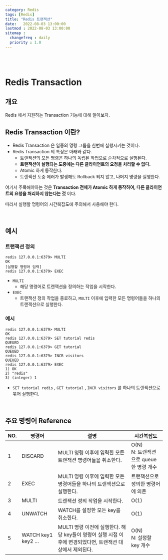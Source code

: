 ```yaml
---
category: Redis
tags: [Redis]
title: "Redis 트랜잭션"
date:   2022-08-03 13:00:00 
lastmod : 2022-08-03 13:00:00
sitemap :
  changefreq : daily
  priority : 1.0
---
```


<br/><br/>

# Redis Transaction

## 개요

Redis 에서 지원하는 Transaction 기능에 대해 알아보자.

## Redis Transaction 이란?

- Redis Transaction 은 일종의 명령 그룹을 한번에 실행시키는 것이다.
- Redis Transaction 의 특징은 아래와 같다.
    - 트랜잭션의 모든 명령은 하나의 독립된 작업으로 순차적으로 실행된다.
    - **트랜잭션이 실행되는 도중에는 다른 클라이언트의 요청을 처리할 수 없다.**
    - Atomic 하게 동작한다.
    - 트랜잭션 도중 에러가 발생해도 Rollback 되지 않고, 나머지 명령을 실행한다.

여기서 주목해야하는 것은 **Transaction 전체가 Atomic 하게 동작하여, 다른 클라이언트의 요청을 처리하지 않는다는 것** 이다.

따라서 실행할 명령어의 시간복잡도에 주의해서 사용해야 한다.

<br/>

## 예시

### 트랜잭션 정의

```text
redis 127.0.0.1:6379> MULTI
OK
[실행할 명령어 입력]
redis 127.0.0.1:6379> EXEC
```

- `MULTI`
    - 해당 명령어로 트랜잭션을 정의하는 작업을 시작한다.
- `EXEC`
    - 트랜잭션 정의 작업을 종료하고, `MULTI` 이후에 입력한 모든 명령어들을 하나의 트랜잭션으로 실행한다.

### 예시

```text
redis 127.0.0.1:6379> MULTI
OK
redis 127.0.0.1:6379> SET tutorial redis
QUEUED
redis 127.0.0.1:6379> GET tutorial
QUEUED
redis 127.0.0.1:6379> INCR visitors
QUEUED
redis 127.0.0.1:6379> EXEC
1) OK
2) "redis"
3) (integer) 1
```

- `SET tutorial redis` , `GET tutorial` , `INCR visitors` 를 하나의 트랜잭션으로 묶어 실행한다.

<br/>

## 주요 명령어 Reference

| NO. | 명령어 | 설명 | 시간복잡도 |
| --- | --- | --- | --- |
| 1 | DISCARD | MULTI 명령 이후에 입력한 모든 트랜잭션 명령어들을 취소한다. | O(N) <br/> N: 트랜잭션으로 queue한 명령 개수 |
| 2 | EXEC | MULTI 명령 이후에 입력한 모든 명령어들을 하나의 트랜잭션으로 실행한다. | 트랜잭션으로 정의한 명령어에 의존 |
| 3 | MULTI | 트랜잭션 정의 작업을 시작한다. | O(1) |
| 4 | UNWATCH | WATCH를 설정한 모든 key를 취소한다. | O(1) |
| 5 | WATCH key1 key2 … | MULTI 명령 이전에 실행한다. 해당 key들이 명령어 실행 시점 이후에 변경되었다면, 트랜잭션 대상에서 제외된다. | O(N) <br/> N: 설정할 key 개수 |